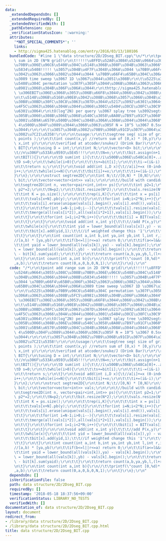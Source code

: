 ```yaml
---
data:
  _extendedDependsOn: []
  _extendedRequiredBy: []
  _extendedVerifiedWith: []
  _pathExtension: cpp
  _verificationStatusIcon: ':warning:'
  attributes:
    '*NOT_SPECIAL_COMMENTS*': ''
    links:
    - http://sigma425.hatenablog.com/entry/2016/03/13/180106
  bundledCode: "#line 1 \"data structure/2D/2Dseg_BIT.cpp\"\n/*\r\n\tpoint add range\
    \ sum in 2D (N*N grid)\r\n\t!!!!!\u8FFD\u52A0\u3084\u524A\u9664\u3055\u308C\u308B\
    \u70B9\u306E\u96C6\u5408\u304C\u5148\u306B\u308F\u304B\u3063\u3066\u3044\u308B\
    \u5834\u5408!!!!! \u3057\u304B\u4F7F\u3048\u306A\u3044 \u70B9\u66F4\u65B0\u306F\
    \u3042\u3063\u3066\u3082\u3044\u3044 \u70B9\u66F4\u65B0\u304C\u306A\u3044\u306A\
    \u3089 time sweep \u3067 1D \u3067\u3044\u3051\u308B\r\n\t\u5225\u306B\u70B9\u96C6\
    \u5408\u304C permutation \u307F\u305F\u3044\u306B\u306A\u3063\u3066\u308B\u5FC5\
    \u8981\u3068\u304B\u306F\u306A\u3044\r\n\thttp://sigma425.hatenablog.com/entry/2016/03/13/180106\
    \ \u306EBIT\u306E\u3068\u3053\u306B\u66F8\u3044\u3066\u3042\u308B\u3084\u3064\r\
    \n\t\u5148\u306B\u5168\u90E8\u3042\u308B\u3068\u3057\u3066\u304B\u3089\u30DE\u30FC\
    \u30B8\u30BD\u30FC\u30C8\u3063\u307D\u3044\u5217\u3092\u6301\u3064segtree\u3092\
    \u4F5C\u3063\u3066\u304A\u3044\u3066\u3001\u5404\u30CE\u30FC\u30C9\u304CBIT\u3092\
    \u6301\u3064\r\n\tO(log^2N) per query \u3067 splay tree \u3092segtree\u306B\u8F09\
    \u305B\u3066\u308B\u306E\u3068\u540C\u3058\u8A08\u7B97\u91CF\u3060\u3051\u3069\
    \u3001\u5B9A\u6570\u500D\u304C\u304B\u306A\u308A\u3044\u3044\u3068\u601D\u3046\
    \ 4\u500D\u304F\u3089\u3044\u3060\u3063\u305F N = 10^5 \u3067 0.5sec \u304F\u3089\
    \u3044\r\n\r\n\t\u3057\u304B\u3082\u70B9\u306B\u91CD\u307F\u3064\u3051\u308B\u306E\
    \u3082\u7C21\u5358!\r\n\r\n\tusage:\r\n\t\tsegtree seg( size of grid, candidate\
    \ points );\r\n\t\tint count(x,y) //return sum of [0,x) * [0,y)\r\n\t\tvoid add(int\
    \ x,int y)\r\n\r\n\tverified at atcoder/snuke/J (Drink Bar)\r\n*/\r\n\r\nstruct\
    \ BIT{\r\n\tusing D = int;\r\n\tint N;\r\n\tvector<D> bit;\r\n\r\n\tBIT(int n){\t\
    \t//n\u306F\u533A\u9593\u5E45!!!\r\n\t\tN=n;\r\n\t\tbit.assign(n+1,0);\r\n\t}\r\
    \n\tBIT(){}\r\n\r\n\tD sum(int i){\t\t//i\u500B\u306E\u548Ca[0]+..a[i-1]\r\n\t\
    \tD s=0;\r\n\t\twhile(i>0){\r\n\t\t\ts+=bit[i];\r\n\t\t\ti-=(i&-i);\r\n\t\t}\r\
    \n\t\treturn s;\r\n\t}\r\n\tvoid add(int i,D x){\t//a[i]+=x (0-indexed)\r\n\t\t\
    i++;\r\n\t\twhile(i<=N){\r\n\t\t\tbit[i]+=x;\r\n\t\t\ti+=(i&-i);\r\n\t\t}\r\n\t\
    }\r\n};\r\n\r\nstruct segtree2D{\r\n\tint N;\t//[0,N) * [0,N)\r\n\tvector<BIT>\
    \ bit;\r\n\tvector<vector<int>> vals;\r\n\r\n\t//build with candidate points\r\
    \n\tsegtree2D(int n, vector<pair<int,int>> ps){\r\n\t\tint p2=1;\r\n\t\twhile(p2<n)\
    \ p2*=2;\r\n\t\tN=p2;\r\n\t\tbit.resize(N*2);\r\n\t\tvals.resize(N*2);\r\n\r\n\
    \t\tint K = ps.size();\r\n\r\n\t\trep(i,K){\r\n\t\t\tint x = ps[i].fs, y = ps[i].sc;\r\
    \n\t\t\tvals[x+N].pb(y);\r\n\t\t}\r\n\t\tfor(int i=N;i<2*N;i++){\r\n\t\t\tsort(all(vals[i]));\r\
    \n\t\t\tvals[i].erase(unique(vals[i].begin(),vals[i].end()),vals[i].end());\r\n\
    \t\t}\r\n\t\tfor(int i=N-1;i>0;i--){\r\n\t\t\tvals[i].resize(vals[i*2].size()+vals[i*2+1].size());\r\
    \n\t\t\tmerge(all(vals[i*2]),all(vals[i*2+1]),vals[i].begin());\r\n\t\t\tvals[i].erase(unique(vals[i].begin(),vals[i].end()),vals[i].end());\r\
    \n\t\t}\r\n\t\tfor(int i=1;i<2*N;i++){\r\n\t\t\tbit[i] = BIT(vals[i].size());\r\
    \n\t\t}\r\n\t}\r\n\r\n\tvoid add(int x,int y){\t\t\t//add P(x,y)\r\n\t\tx+=N;\r\
    \n\t\twhile(x){\r\n\t\t\tint yid = lower_bound(all(vals[x]),y) - vals[x].begin();\r\
    \n\t\t\tbit[x].add(yid,1);\t\t//if weighted change this '1'\r\n\t\t\tx/=2;\r\n\
    \t\t}\r\n\t}\r\n\tint count(int a,int b,int ya,int yb,int l,int r,int k){\t\t\
    //[a,b) * [ya,yb)\r\n\t\tif(b<=l||r<=a) return 0;\r\n\t\tif(a<=l&&r<=b){\r\n\t\
    \t\tint yaid = lower_bound(all(vals[k]),ya) - vals[k].begin();\r\n\t\t\tint ybid\
    \ = lower_bound(all(vals[k]),yb) - vals[k].begin();\r\n\t\t\treturn bit[k].sum(ybid)\
    \ - bit[k].sum(yaid);\r\n\t\t}\r\n\t\treturn count(a,b,ya,yb,l,(l+r)/2,k*2)+count(a,b,ya,yb,(l+r)/2,r,k*2+1);\r\
    \n\t}\r\n\tint count(int a,int b){\r\n//\t\tprintf(\"count [0,%d)*[0,%d)\\n\"\
    ,a,b);\r\n\t\treturn count(0,a,0,b,0,N,1);\r\n\t}\r\n};\r\n"
  code: "/*\r\n\tpoint add range sum in 2D (N*N grid)\r\n\t!!!!!\u8FFD\u52A0\u3084\
    \u524A\u9664\u3055\u308C\u308B\u70B9\u306E\u96C6\u5408\u304C\u5148\u306B\u308F\
    \u304B\u3063\u3066\u3044\u308B\u5834\u5408!!!!! \u3057\u304B\u4F7F\u3048\u306A\
    \u3044 \u70B9\u66F4\u65B0\u306F\u3042\u3063\u3066\u3082\u3044\u3044 \u70B9\u66F4\
    \u65B0\u304C\u306A\u3044\u306A\u3089 time sweep \u3067 1D \u3067\u3044\u3051\u308B\
    \r\n\t\u5225\u306B\u70B9\u96C6\u5408\u304C permutation \u307F\u305F\u3044\u306B\
    \u306A\u3063\u3066\u308B\u5FC5\u8981\u3068\u304B\u306F\u306A\u3044\r\n\thttp://sigma425.hatenablog.com/entry/2016/03/13/180106\
    \ \u306EBIT\u306E\u3068\u3053\u306B\u66F8\u3044\u3066\u3042\u308B\u3084\u3064\r\
    \n\t\u5148\u306B\u5168\u90E8\u3042\u308B\u3068\u3057\u3066\u304B\u3089\u30DE\u30FC\
    \u30B8\u30BD\u30FC\u30C8\u3063\u307D\u3044\u5217\u3092\u6301\u3064segtree\u3092\
    \u4F5C\u3063\u3066\u304A\u3044\u3066\u3001\u5404\u30CE\u30FC\u30C9\u304CBIT\u3092\
    \u6301\u3064\r\n\tO(log^2N) per query \u3067 splay tree \u3092segtree\u306B\u8F09\
    \u305B\u3066\u308B\u306E\u3068\u540C\u3058\u8A08\u7B97\u91CF\u3060\u3051\u3069\
    \u3001\u5B9A\u6570\u500D\u304C\u304B\u306A\u308A\u3044\u3044\u3068\u601D\u3046\
    \ 4\u500D\u304F\u3089\u3044\u3060\u3063\u305F N = 10^5 \u3067 0.5sec \u304F\u3089\
    \u3044\r\n\r\n\t\u3057\u304B\u3082\u70B9\u306B\u91CD\u307F\u3064\u3051\u308B\u306E\
    \u3082\u7C21\u5358!\r\n\r\n\tusage:\r\n\t\tsegtree seg( size of grid, candidate\
    \ points );\r\n\t\tint count(x,y) //return sum of [0,x) * [0,y)\r\n\t\tvoid add(int\
    \ x,int y)\r\n\r\n\tverified at atcoder/snuke/J (Drink Bar)\r\n*/\r\n\r\nstruct\
    \ BIT{\r\n\tusing D = int;\r\n\tint N;\r\n\tvector<D> bit;\r\n\r\n\tBIT(int n){\t\
    \t//n\u306F\u533A\u9593\u5E45!!!\r\n\t\tN=n;\r\n\t\tbit.assign(n+1,0);\r\n\t}\r\
    \n\tBIT(){}\r\n\r\n\tD sum(int i){\t\t//i\u500B\u306E\u548Ca[0]+..a[i-1]\r\n\t\
    \tD s=0;\r\n\t\twhile(i>0){\r\n\t\t\ts+=bit[i];\r\n\t\t\ti-=(i&-i);\r\n\t\t}\r\
    \n\t\treturn s;\r\n\t}\r\n\tvoid add(int i,D x){\t//a[i]+=x (0-indexed)\r\n\t\t\
    i++;\r\n\t\twhile(i<=N){\r\n\t\t\tbit[i]+=x;\r\n\t\t\ti+=(i&-i);\r\n\t\t}\r\n\t\
    }\r\n};\r\n\r\nstruct segtree2D{\r\n\tint N;\t//[0,N) * [0,N)\r\n\tvector<BIT>\
    \ bit;\r\n\tvector<vector<int>> vals;\r\n\r\n\t//build with candidate points\r\
    \n\tsegtree2D(int n, vector<pair<int,int>> ps){\r\n\t\tint p2=1;\r\n\t\twhile(p2<n)\
    \ p2*=2;\r\n\t\tN=p2;\r\n\t\tbit.resize(N*2);\r\n\t\tvals.resize(N*2);\r\n\r\n\
    \t\tint K = ps.size();\r\n\r\n\t\trep(i,K){\r\n\t\t\tint x = ps[i].fs, y = ps[i].sc;\r\
    \n\t\t\tvals[x+N].pb(y);\r\n\t\t}\r\n\t\tfor(int i=N;i<2*N;i++){\r\n\t\t\tsort(all(vals[i]));\r\
    \n\t\t\tvals[i].erase(unique(vals[i].begin(),vals[i].end()),vals[i].end());\r\n\
    \t\t}\r\n\t\tfor(int i=N-1;i>0;i--){\r\n\t\t\tvals[i].resize(vals[i*2].size()+vals[i*2+1].size());\r\
    \n\t\t\tmerge(all(vals[i*2]),all(vals[i*2+1]),vals[i].begin());\r\n\t\t\tvals[i].erase(unique(vals[i].begin(),vals[i].end()),vals[i].end());\r\
    \n\t\t}\r\n\t\tfor(int i=1;i<2*N;i++){\r\n\t\t\tbit[i] = BIT(vals[i].size());\r\
    \n\t\t}\r\n\t}\r\n\r\n\tvoid add(int x,int y){\t\t\t//add P(x,y)\r\n\t\tx+=N;\r\
    \n\t\twhile(x){\r\n\t\t\tint yid = lower_bound(all(vals[x]),y) - vals[x].begin();\r\
    \n\t\t\tbit[x].add(yid,1);\t\t//if weighted change this '1'\r\n\t\t\tx/=2;\r\n\
    \t\t}\r\n\t}\r\n\tint count(int a,int b,int ya,int yb,int l,int r,int k){\t\t\
    //[a,b) * [ya,yb)\r\n\t\tif(b<=l||r<=a) return 0;\r\n\t\tif(a<=l&&r<=b){\r\n\t\
    \t\tint yaid = lower_bound(all(vals[k]),ya) - vals[k].begin();\r\n\t\t\tint ybid\
    \ = lower_bound(all(vals[k]),yb) - vals[k].begin();\r\n\t\t\treturn bit[k].sum(ybid)\
    \ - bit[k].sum(yaid);\r\n\t\t}\r\n\t\treturn count(a,b,ya,yb,l,(l+r)/2,k*2)+count(a,b,ya,yb,(l+r)/2,r,k*2+1);\r\
    \n\t}\r\n\tint count(int a,int b){\r\n//\t\tprintf(\"count [0,%d)*[0,%d)\\n\"\
    ,a,b);\r\n\t\treturn count(0,a,0,b,0,N,1);\r\n\t}\r\n};\r\n"
  dependsOn: []
  isVerificationFile: false
  path: data structure/2D/2Dseg_BIT.cpp
  requiredBy: []
  timestamp: '2018-05-18 18:37:56+09:00'
  verificationStatus: LIBRARY_NO_TESTS
  verifiedWith: []
documentation_of: data structure/2D/2Dseg_BIT.cpp
layout: document
redirect_from:
- /library/data structure/2D/2Dseg_BIT.cpp
- /library/data structure/2D/2Dseg_BIT.cpp.html
title: data structure/2D/2Dseg_BIT.cpp
---
```

